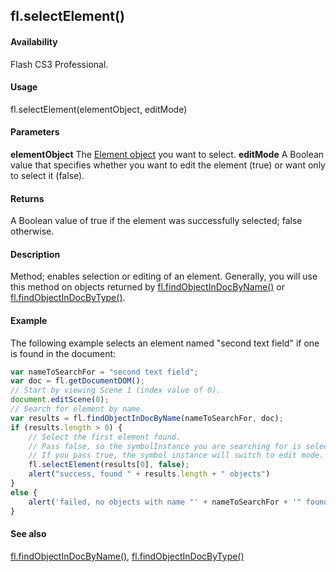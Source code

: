 ## fl.selectElement()

#### Availability

Flash CS3 Professional.

#### Usage

fl.selectElement(elementObject, editMode)

#### Parameters

**elementObject** The [Element object](../Element_object/Element_summary.md) you want to select.
**editMode** A Boolean value that specifies whether you want to edit the element (true) or want only to select it (false).

#### Returns

A Boolean value of true if the element was successfully selected; false otherwise.

#### Description

Method; enables selection or editing of an element. Generally, you will use this method on objects returned by
[fl.findObjectInDocByName()](../flash_object_(fl)/fl27.md) or [fl.findObjectInDocByType()](../flash_object_(fl)/fl28.md).

#### Example

The following example selects an element named "second text field" if one is found in the document:

```javascript
var nameToSearchFor = "second text field";
var doc = fl.getDocumentDOM();
// Start by viewing Scene 1 (index value of 0).
document.editScene(0);
// Search for element by name.
var results = fl.findObjectInDocByName(nameToSearchFor, doc);
if (results.length > 0) {
    // Select the first element found.
    // Pass false, so the symbolInstance you are searching for is selected.
    // If you pass true, the symbol instance will switch to edit mode.
    fl.selectElement(results[0], false);
    alert("success, found " + results.length + " objects")
}
else {
    alert('failed, no objects with name "' + nameToSearchFor + '" found');
}
```

#### See also

[fl.findObjectInDocByName()](../flash_object_(fl)/fl27.md), [fl.findObjectInDocByType()](../flash_object_(fl)/fl28.md)
